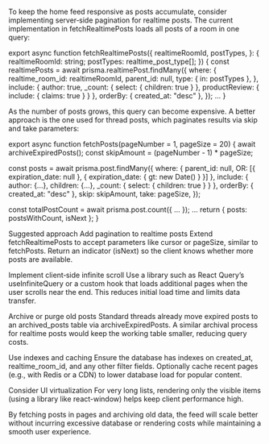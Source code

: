 To keep the home feed responsive as posts accumulate, consider implementing server‑side pagination for realtime posts. The current implementation in fetchRealtimePosts loads all posts of a room in one query:

export async function fetchRealtimePosts({
  realtimeRoomId,
  postTypes,
}: {
  realtimeRoomId: string;
  postTypes: realtime_post_type[];
}) {
  const realtimePosts = await prisma.realtimePost.findMany({
    where: {
      realtime_room_id: realtimeRoomId,
      parent_id: null,
      type: { in: postTypes },
    },
    include: { author: true, _count: { select: { children: true } }, productReview: { include: { claims: true } } },
    orderBy: { created_at: "desc" },
  });
  ...
}

As the number of posts grows, this query can become expensive. A better approach is the one used for thread posts, which paginates results via skip and take parameters:

export async function fetchPosts(pageNumber = 1, pageSize = 20) {
  await archiveExpiredPosts();
  const skipAmount = (pageNumber - 1) * pageSize;

  const posts = await prisma.post.findMany({
    where: { parent_id: null, OR: [{ expiration_date: null }, { expiration_date: { gt: new Date() } }] },
    include: { author: {...}, children: {...}, _count: { select: { children: true } } },
    orderBy: { created_at: "desc" },
    skip: skipAmount,
    take: pageSize,
  });

  const totalPostCount = await prisma.post.count({ ... });
  ...
  return { posts: postsWithCount, isNext };
}

Suggested approach
Add pagination to realtime posts
Extend fetchRealtimePosts to accept parameters like cursor or pageSize, similar to fetchPosts. Return an indicator (isNext) so the client knows whether more posts are available.

Implement client‑side infinite scroll
Use a library such as React Query’s useInfiniteQuery or a custom hook that loads additional pages when the user scrolls near the end. This reduces initial load time and limits data transfer.

Archive or purge old posts
Standard threads already move expired posts to an archived_posts table via archiveExpiredPosts. A similar archival process for realtime posts would keep the working table smaller, reducing query costs.

Use indexes and caching
Ensure the database has indexes on created_at, realtime_room_id, and any other filter fields. Optionally cache recent pages (e.g., with Redis or a CDN) to lower database load for popular content.

Consider UI virtualization
For very long lists, rendering only the visible items (using a library like react-window) helps keep client performance high.

By fetching posts in pages and archiving old data, the feed will scale better without incurring excessive database or rendering costs while maintaining a smooth user experience.
